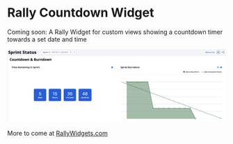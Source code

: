 # Rally Countdown Widget

Coming soon: A Rally Widget for custom views showing a countdown timer towards a set date and time

![Screenshot of Countdown Widget on a custom view](screenshot.png)

More to come at [RallyWidgets.com](https://rallywidgets.com)
